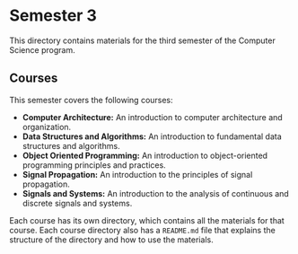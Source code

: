 # Semester 3

This directory contains materials for the third semester of the Computer Science program.

## Courses

This semester covers the following courses:

*   **Computer Architecture:** An introduction to computer architecture and organization.
*   **Data Structures and Algorithms:** An introduction to fundamental data structures and algorithms.
*   **Object Oriented Programming:** An introduction to object-oriented programming principles and practices.
*   **Signal Propagation:** An introduction to the principles of signal propagation.
*   **Signals and Systems:** An introduction to the analysis of continuous and discrete signals and systems.

Each course has its own directory, which contains all the materials for that course. Each course directory also has a `README.md` file that explains the structure of the directory and how to use the materials.
